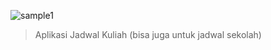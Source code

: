 ![sample1](https://user-images.githubusercontent.com/40135952/85949347-6cc4a300-b980-11ea-9f61-af8d3b6d055b.jpg)


> Aplikasi Jadwal Kuliah (bisa juga untuk jadwal sekolah)
